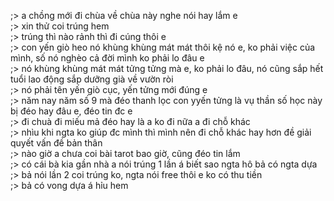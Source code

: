 ;> a chồng mới đi chùa về chùa này nghe nói hay lắm e<br>
;> xin thử coi trúng hem<br>
;> trúng thì nào rảnh thì đi cúng thôi e<br>
;> con yến giò heo nó khùng khùng mát mát thôi kệ nó e, ko phải việc của mình, số nó nghèo cả đời mình ko phải lo đâu e<br>
;> nó khùng khùng mát mát tửng tửng mà e, ko phải lo đâu,  nó cũng sắp hết tuổi lao động sắp dưỡng già về vườn ròi<br>
;> nó phải tên yến giò cục, yến tửng mới đúng e<br>
;> năm nay năm số 9 mà đéo thanh lọc con yyến tửng là vụ thần số học này bị đéo hay đâu e, đéo tin đc e<br>
;> đi chuà đi miếu mả đéo hay là a ko đi nữa a đi chỗ khác<br>
;> nhìu khi ngta ko giúp đc mình thì mình nên đi chỗ khác hay hơn đề giải quyết vấn đề bản thân<br>
;> nào giờ a chưa coi bài tarot bao giờ, cũng đéo tin lắm<br>
;> có cái bà kia gần nhà a nói trúng 1 lần á biết sao ngta hô bả có ngta dựa<br>
;> bả nói lần 2 coi trúng ko, ngta nói free thôi e ko có thu tiền<br>
;> bả có vong dựa á hỉu hem
